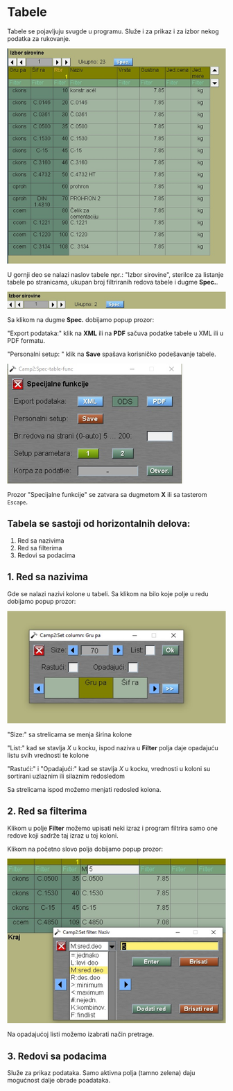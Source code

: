 # Tabele

Tabele se pojavljuju svugde u programu.
Služe i za prikaz i za izbor nekog podatka za rukovanje.

![Image](tabela.jpg)



U gornji deo se nalazi naslov tabele npr.: "Izbor sirovine", sterilce za listanje tabele po stranicama, ukupan broj filtriranih redova tabele i dugme **Spec.**.

![image](tablazaglavje.jpg)


Sa klikom na dugme **Spec.** dobijamo popup prozor:

"Export podataka:" klik na **XML** ili na **PDF** sačuva podatke tabele u XML ili u PDF formatu.

"Personalni setup: " klik na **Save** spašava korisničko podešavanje tabele. 

![image](tablaspec.jpg)


Prozor "Specijalne funkcije" se zatvara sa dugmetom **X** ili sa tasterom `Escape`.

## Tabela se sastoji od horizontalnih delova:

1. Red sa nazivima
2. Red sa filterima
3. Redovi sa podacima




## 1. Red sa nazivima

Gde se nalazi nazivi kolone u tabeli. Sa klikom na bilo koje polje u redu dobijamo popup prozor:

![image](tabelanaziv.jpg)

"Size:" sa strelicama se menja širina kolone

"List:" kad se stavlja *X* u kocku, ispod naziva u **Filter** polja daje opadajuću listu svih vrednosti te kolone

"Rastući:" i "Opadajući:" kad se stavlja *X* u kocku, vrednosti u koloni su sortirani uzlaznim ili silaznim redosledom

Sa strelicama ispod možemo menjati redosled kolona.

## 2. Red sa filterima


Klikom u polje **Filter** možemo upisati neki izraz i program filtrira samo one redove koji sadrže taj izraz u toj koloni.

Klikom na početno slovo polja dobijamo popup prozor:

![image](tabelafilter.jpg)

Na opadajućoj listi možemo izabrati način pretrage.


## 3. Redovi sa podacima

Služe za prikaz podataka. Samo aktivna polja (tamno zelena) daju mogućnost dalje obrade poadataka.